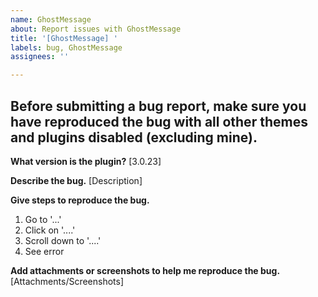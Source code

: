 ```yaml
---
name: GhostMessage
about: Report issues with GhostMessage
title: '[GhostMessage] '
labels: bug, GhostMessage
assignees: ''

---
```


## Before submitting a bug report, make sure you have reproduced the bug with all other themes and plugins disabled (excluding mine).

**What version is the plugin?**
[3.0.23]

**Describe the bug.**
[Description]

**Give steps to reproduce the bug.**
1. Go to '...'
2. Click on '....'
3. Scroll down to '....'
4. See error

**Add attachments or screenshots to help me reproduce the bug.**
[Attachments/Screenshots]
